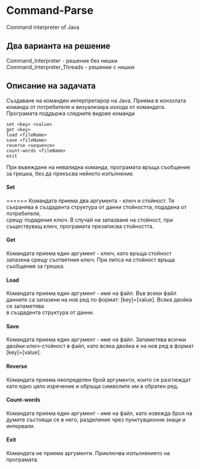# Command-Parse
 Command interpreter of Java

## Два варианта на решение
 Command_Interpreter - решение без нишки<br/>
 Command_Interpreter_Threads - решение с нишки
 
## Описание на задачата
 Създаване на команден интерпретарор на Java. Приема в конзолата команда от потребителя и визуализира изхода от командата.<br/>
 Програмата поддържа следните видове команди
 ```
 set <key> <value>
 get <key>
 load <fileName>
 save <fileName>
 reverse <sequence>
 count-words <fileName>
 exit
 ```
 
 При въвеждане на невалидна команда, програмата връща съобщение за грешка, без да прекъсва нейното изпълнение.
#### Set
======
 Командата приема два аргумента - ключ и стойност. Тя съхранява в създадента структура от данни стойността, подадена от потребителя,<br/>
 срещу подадения ключ. В случай на запазване на стойност, при съществуващ ключ, програмата презаписва стойността.

#### Get
 Командата приема един аргумент - ключ, като връща стойност запазена срещу съответния ключ. При липса на стойност връща съобщение за грешка.

#### Load
 Командата приема един аргумент - име на файл. Във всеки файл данните са запазени на нов ред по формат: [key]=[value]. Всяка двойка се запаметява <br/>
 в създадента структура от данни.
 
#### Save
 Командата приема един аргумент - име на файл. Запаметява всички двойки ключ-стойност в файл, като всяка двойка е на нов ред в формат [key]=[value].
 
#### Reverse
 Командата приема неопределен брой аргументи, които се разглеждат като едно цяло изречение и обръща символите им в обратен ред.
 
#### Count-words
 Командата приема един аргумент - име на файл, като извежда броя на думите състоящи се в него, разделение чрез пунктуационни знаци и интервали.
 
#### Exit
 Командата не приема аргументи. Приключва изпълнението на програмата.
 
